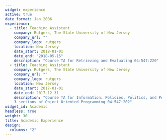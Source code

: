 ```yaml
---
widget: experience
active: true
date_format: Jan 2006
experience:
  - title: Teaching Assistant
    company: Rutgers, The State University of New Jersey
    company_url: ""
    company_logo: rutgers
    location: New Jersey
    date_start: 2018-01-01
    date_end: "2018-05-15"
    description: "Course TA for Retrieving and Evaluating 04:547:220"
  - title: Teaching Assistant
    company: Rutgers, The State University of New Jersey
    company_url: ""
    company_logo: rutgers
    location: New Jersey
    date_start: 2017-01-01
    date_end: 2017-12-31
    description: "Course TA for Information: Policies, Politics, and Power 04:547:400 and <br></br>
    3 sections of Object Oriented Programming 04:547:202"
widget_id: Academic
headless: true
weight: 30
title: Academic Experience
design:
  columns: "2"
---
```

